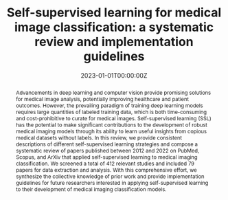 ---
title: 'Self-supervised learning for medical image classification: a systematic review and implementation guidelines'

# Authors
# If you created a profile for a user (e.g. the default `admin` user), write the username (folder name) here
# and it will be replaced with their full name and linked to their profile.
authors:
  - admin
  - Anuj Pareek
  - Malte Jensen
  - Matthew P. Lungren
  - Serena Yeung
  - Akshay S. Chaudhari


# Author notes (optional)
author_notes:
  - 'Equal contribution'
  - 'Equal contribution'
  - 
  - 
  - 'Equal contribution'
  - 'Equal contribution'

date: '2023-01-01T00:00:00Z'
doi: ''

# Schedule page publish date (NOT publication's date).
publishDate: '2023-01-01T00:00:00Z'

# Publication type.
# Legend: 0 = Uncategorized; 1 = Conference paper; 2 = Journal article;
# 3 = Preprint / Working Paper; 4 = Report; 5 = Book; 6 = Book section;
# 7 = Thesis; 8 = Patent
publication_types: ['2']

# Publication name and optional abbreviated publication name.
publication: In *Nature Digital Medicine*
publication_short: Nature Digital Medicine (Under Review)

abstract: Advancements in deep learning and computer vision provide promising solutions for medical image analysis, potentially improving healthcare and patient outcomes. However, the prevailing paradigm of training deep learning models requires large quantities of labeled training data, which is both time-consuming and cost-prohibitive to curate for medical images. Self-supervised learning (SSL) has the potential to make significant contributions to the development of robust medical imaging models through its ability to learn useful insights from copious medical datasets without labels. In this review, we provide consistent descriptions of different self-supervised learning strategies and compose a systematic review of papers published between 2012 and 2022 on PubMed, Scopus, and ArXiv that applied self-supervised learning to medical imaging classification. We screened a total of 412 relevant studies and included 79 papers for data extraction and analysis. With this comprehensive effort, we synthesize the collective knowledge of prior work and provide implementation guidelines for future researchers interested in applying self-supervised learning to their development of medical imaging classification models. 

# Summary. An optional shortened abstract.
summary:  In this review, we provide consistent descriptions of different self-supervised learning strategies and compose a systematic review of papers published between 2012 and 2022 on PubMed, Scopus, and ArXiv that applied self-supervised learning to medical imaging classification. With this comprehensive effort, we synthesize the collective knowledge of prior work and provide implementation guidelines for future researchers interested in applying self-supervised learning to their development of medical imaging classification models. 

tags: []

url_pdf: './publication/ssl/conference-paper.pdf'

# Display this page in the Featured widget?
featured: true

# Custom links (uncomment lines below)
# links:
# - name: Custom Link
#   url: http://example.org


# Featured image
# To use, add an image named `featured.jpg/png` to your page's folder.
image:
  caption: ''
  focal_point: ''
  preview_only: false

# Associated Projects (optional).
#   Associate this publication with one or more of your projects.
#   Simply enter your project's folder or file name without extension.
#   E.g. `internal-project` references `content/project/internal-project/index.md`.
#   Otherwise, set `projects: []`.
projects:
  - []

# Slides (optional).
#   Associate this publication with Markdown slides.
#   Simply enter your slide deck's filename without extension.
#   E.g. `slides: "example"` references `content/slides/example/index.md`.
#   Otherwise, set `slides: ""`.
slides: ""
---